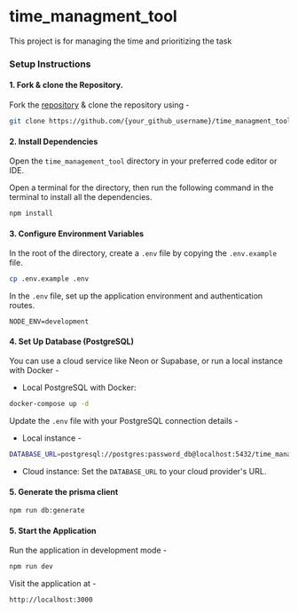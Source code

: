 # time_managment_tool

This project is for managing the time and prioritizing the task

### Setup Instructions

#### 1. Fork & clone the Repository.

Fork the [repository](https://github.com/AthenaFoss/time_managment_tool) & clone the repository using -

```bash
git clone https://github.com/{your_github_username}/time_managment_tool.git
```

#### 2. Install Dependencies

Open the `time_management_tool` directory in your preferred code editor or IDE.

Open a terminal for the directory, then run the following command in the terminal to install all the dependencies.

```bash
npm install
```

#### 3. Configure Environment Variables

In the root of the directory, create a `.env` file by copying the `.env.example` file.

```bash
cp .env.example .env
```

In the `.env` file, set up the application environment and authentication routes.

```
NODE_ENV=development
```

#### 4. Set Up Database (PostgreSQL)

You can use a cloud service like Neon or Supabase, or run a local instance with Docker -

- Local PostgreSQL with Docker:

```bash
docker-compose up -d
```

Update the `.env` file with your PostgreSQL connection details -

- Local instance -

```bash
DATABASE_URL=postgresql://postgres:password_db@localhost:5432/time_management
```

- Cloud instance: Set the `DATABASE_URL` to your cloud provider's URL.

#### 5. Generate the prisma client

```bash
npm run db:generate
```

#### 5. Start the Application

Run the application in development mode -

```bash
npm run dev
```

Visit the application at -

```bash
http://localhost:3000
```
